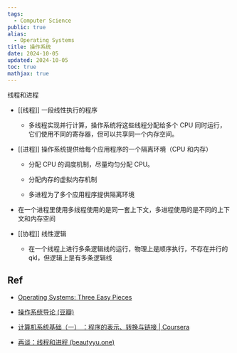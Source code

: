 ```yaml
---
tags:
  - Computer Science
public: true
alias:
  - Operating Systems
title: 操作系统
date: 2024-10-05
updated: 2024-10-05
toc: true
mathjax: true
---
```




线程和进程

  + [[线程]] 一段线性执行的程序

    + 多线程实现并行计算，操作系统将这些线程分配给多个 CPU 同时运行，它们使用不同的寄存器，但可以共享同一个内存空间。

  + [[进程]] 操作系统提供给每个应用程序的一个隔离环境（CPU 和内存）

    + 分配 CPU 的调度机制，尽量均匀分配 CPU。

    + 分配内存的虚拟内存机制

    + 多进程为了多个应用程序提供隔离环境

  + 在一个进程里使用多线程使用的是同一套上下文，多进程使用的是不同的上下文和内存空间

  + [[协程]] 线性逻辑

    + 在一个线程上进行多条逻辑线的运行，物理上是顺序执行，不存在并行的qkl，但逻辑上是有多条逻辑线

## Ref

  + [Operating Systems: Three Easy Pieces](https://pages.cs.wisc.edu/~remzi/OSTEP/)

  + [操作系统导论 (豆瓣)](https://book.douban.com/subject/33463930/)

  + [计算机系统基础（一） ：程序的表示、转换与链接 | Coursera](https://www.coursera.org/learn/jisuanji-xitong)

  + [再谈：线程和进程 (beautyyu.one)](https://blog.beautyyu.one/re-thread-and-process)
